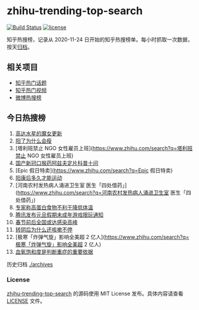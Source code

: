 # zhihu-trending-top-search

[![Build Status](https://github.com/justjavac/zhihu-trending-top-search/workflows/ci/badge.svg?branch=main)](https://github.com/justjavac/zhihu-trending-top-search/actions)
[![license](https://img.shields.io/github/license/justjavac/zhihu-trending-top-search)](https://github.com/justjavac/zhihu-trending-top-search/blob/main/LICENSE)

知乎热搜榜，记录从 2020-11-24
日开始的知乎热搜榜单。每小时抓取一次数据，按天[归档](./archives)。

## 相关项目

- [知乎热门话题](https://github.com/justjavac/zhihu-trending-hot-questions)
- [知乎热门视频](https://github.com/justjavac/zhihu-trending-hot-video)
- [微博热搜榜](https://github.com/justjavac/weibo-trending-hot-search)

## 今日热搜榜

<!-- BEGIN -->
<!-- 最后更新时间 Mon Dec 26 2022 14:12:24 GMT+0800 (China Standard Time) -->

1. [高达水星的魔女更新](https://www.zhihu.com/search?q=高达水星的魔女更新)
1. [阳了为什么会瘦](https://www.zhihu.com/search?q=阳了为什么会瘦)
1. [塔利班禁止 NGO 女性雇员上班](https://www.zhihu.com/search?q=塔利班禁止 NGO
   女性雇员上班)
1. [国产新冠口服药阿兹夫定片科普十问](https://www.zhihu.com/search?q=国产新冠口服药阿兹夫定片科普十问)
1. [Epic 假日特卖](https://www.zhihu.com/search?q=Epic 假日特卖)
1. [阳康后多久才能运动](https://www.zhihu.com/search?q=阳康后多久才能运动)
1. [河南农村发热病人涌进卫生室
   医生「四处借药」](https://www.zhihu.com/search?q=河南农村发热病人涌进卫生室
   医生「四处借药」)
1. [专家称高蛋白食物不利于降低体温](https://www.zhihu.com/search?q=专家称高蛋白食物不利于降低体温)
1. [腾讯发布元旦假期未成年游戏限玩通知](https://www.zhihu.com/search?q=腾讯发布元旦假期未成年游戏限玩通知)
1. [春节前后全国或达感染高峰](https://www.zhihu.com/search?q=春节前后全国或达感染高峰)
1. [转阴后为什么还咳嗽不停](https://www.zhihu.com/search?q=转阴后为什么还咳嗽不停)
1. [极寒「炸弹气旋」影响全美超 2
   亿人](https://www.zhihu.com/search?q=极寒「炸弹气旋」影响全美超 2 亿人)
1. [血氧饱和度是判断重症的重要依据](https://www.zhihu.com/search?q=血氧饱和度是判断重症的重要依据)

<!-- END -->

历史归档 [./archives](./archives)

### License

[zhihu-trending-top-search](https://github.com/justjavac/zhihu-trending-top-search)
的源码使用 MIT License 发布。具体内容请查看 [LICENSE](./LICENSE) 文件。
